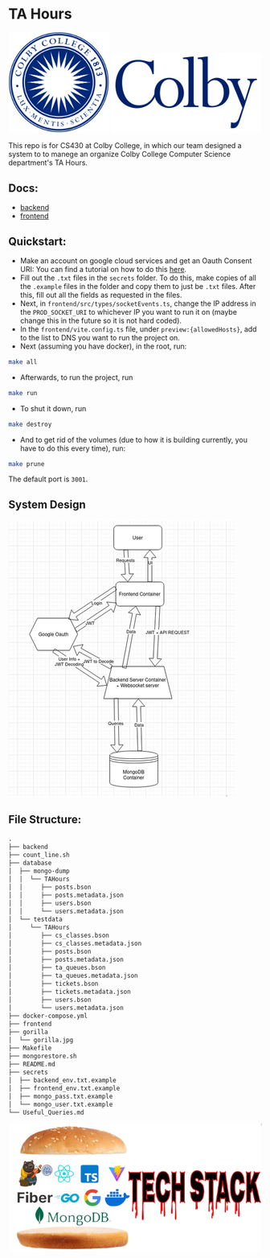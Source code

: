 # TA Hours

<img src="frontend/src/assets/colbyseal.svg" alt="Logo" width="200">
<img src="frontend/src/assets/colbytext.svg" alt="Text" width="300">

This repo is for CS430 at Colby College, in which our team designed a system to to manege an organize Colby College Computer Science department's TA Hours.

## Docs:

- [backend](backend/README.md)
- [frontend](frontend/README.md)

## Quickstart:

- Make an account on google cloud services and get an Oauth Consent URI: You can find a tutorial on how to do this [here](https://www.youtube.com/watch?v=A3838fq6j4U).
- Fill out the `.txt` files in the `secrets` folder. To do this, make copies of all the `.example` files in the folder and copy them to just be `.txt` files. After this, fill out all the fields as requested in the files.
- Next, in `frontend/src/types/socketEvents.ts`, change the IP address in the `PROD_SOCKET_URI` to whichever IP you want to run it on (maybe change this in the future so it is not hard coded).
- In the `frontend/vite.config.ts` file, under `preview:{allowedHosts}`, add to the list to DNS you want to run the project on.
- Next (assuming you have docker), in the root, run:

```sh
make all
```

- Afterwards, to run the project, run

```sh
make run
```

- To shut it down, run

```sh
make destroy
```

- And to get rid of the volumes (due to how it is building currently, you have to do this every time), run:

```sh
make prune
```

The default port is `3001`.

## System Design

![System Design](public/system_design.png)

## File Structure:

```
.
├── backend
├── count_line.sh
├── database
│  ├── mongo-dump
│  │  └── TAHours
│  │     ├── posts.bson
│  │     ├── posts.metadata.json
│  │     ├── users.bson
│  │     └── users.metadata.json
│  └── testdata
│     └── TAHours
│        ├── cs_classes.bson
│        ├── cs_classes.metadata.json
│        ├── posts.bson
│        ├── posts.metadata.json
│        ├── ta_queues.bson
│        ├── ta_queues.metadata.json
│        ├── tickets.bson
│        ├── tickets.metadata.json
│        ├── users.bson
│        └── users.metadata.json
├── docker-compose.yml
├── frontend
├── gorilla
│  └── gorilla.jpg
├── Makefile
├── mongorestore.sh
├── README.md
├── secrets
│  ├── backend_env.txt.example
│  ├── frontend_env.txt.example
│  ├── mongo_pass.txt.example
│  └── mongo_user.txt.example
└── Useful_Queries.md
```

![Tech Stack](./public/tech_stack.png)
